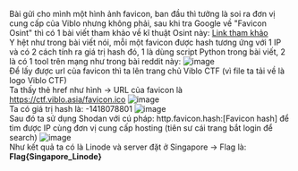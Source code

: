 Bài gửi cho mình một hình ảnh favicon, ban đầu thì tưởng là soi ra đơn vị cung cấp của Viblo nhưng không phải, sau khi tra Google về "Favicon Osint" thì có 1 bài viết tham khảo về kĩ thuật Osint này:
[Link tham khảo](https://devansh.xyz/osint/2021/09/11/weaponizing-favicon-ico.html) 
<br> Y hệt như trong bài viết nói, mỗi một favicon được hash tương ứng với 1 IP và có 2 cách tính ra giá trị hash đó, 1 là dùng script Python trong bài viết, 2 là có 1 tool trên mạng như trong bài reddit này:
![image](https://user-images.githubusercontent.com/62832067/152735797-e8c08c77-043d-4718-9cca-da9093e163f7.png)
<br> Để lấy được url của favicon thì ta lên trang chủ Viblo CTF (vì file ta tải về là logo Viblo CTF)
<br> Ta thấy thẻ href như hình -> URL của favicon là https://ctf.viblo.asia/favicon.ico ![image](https://user-images.githubusercontent.com/62832067/152736011-e84f9546-1ff7-4019-8a4c-4d5bfaf0e13e.png)
<br> Ta có giá trị hash là: -1418078801
![image](https://user-images.githubusercontent.com/62832067/152736693-dbfa4938-7bc1-4a85-995e-b539519daf0d.png)
<br> Sau đó ta sử dụng Shodan với cú pháp: http.favicon.hash:[Favicon hash] để tìm được IP cùng đơn vị cung cấp hosting (tiên sư cái trang bắt login để search)
![image](https://user-images.githubusercontent.com/62832067/152737155-8b821e78-dbcc-4e5f-9a51-056f3ddfd9ae.png)
<br> Như kết quả ta có là Linode và server đặt ở Singapore -> Flag là: **Flag{Singapore_Linode}**
